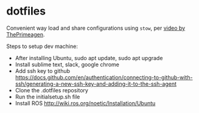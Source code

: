 # dotfiles

Convenient way load and share configurations using `stow`, per [video by ThePrimeagen](https://www.youtube.com/watch?v=tkUllCAGs3c&ab_channel=ThePrimeagen).

Steps to setup dev machine:
- After installing Ubuntu, sudo apt update, sudo apt upgrade
- Install sublime text, slack, google chrome
- Add ssh key to github https://docs.github.com/en/authentication/connecting-to-github-with-ssh/generating-a-new-ssh-key-and-adding-it-to-the-ssh-agent
- Clone the .dotfiles repository
- Run the initialsetup.sh file
- Install ROS http://wiki.ros.org/noetic/Installation/Ubuntu
